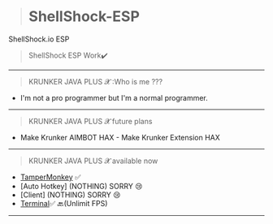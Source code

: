 ># ShellShock-ESP
ShellShock.io ESP
>ShellShock ESP Work✔️
__________________________________
>KRUNKER JAVA PLUS 𝓧 :Who is me ??? 
- I'm not a pro programmer but I'm a normal programmer. 
__________________________________
>KRUNKER JAVA PLUS 𝓧 future plans 
- Make Krunker AIMBOT HAX - Make Krunker Extension HAX 
__________________________________
>KRUNKER JAVA PLUS 𝓧 available now 
- [TamperMonkey](https://github.com/Krunker-Java-plus-X/Krunker-JV-Hack) ✅
- [Auto Hotkey] (NOTHING) SORRY 😢
- [Client] (NOTHING) SORRY 😢
- [Terminal](https://github.com/Krunker-Java-plus-X/Krunker-JV-X/blob/master/README.md)✅
🔙(Unlimit FPS)
__________________________________

